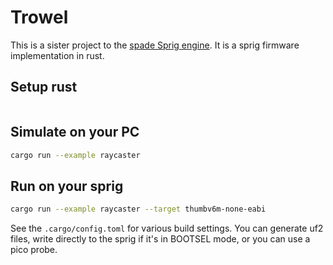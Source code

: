 # Trowel

This is a sister project to the [spade Sprig
engine](https://github.com/hackclub/spade). It is a sprig firmware
implementation in rust.

## Setup rust

``` sh

```

## Simulate on your PC

``` sh
cargo run --example raycaster
```

## Run on your sprig

``` sh
cargo run --example raycaster --target thumbv6m-none-eabi
```

See the `.cargo/config.toml` for various build settings. You can generate uf2
files, write directly to the sprig if it's in BOOTSEL mode, or you can use a
pico probe.

